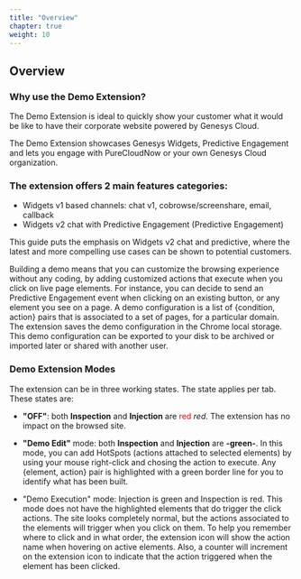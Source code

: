 ```yaml
---
title: "Overview"
chapter: true
weight: 10
---
```


## Overview

### Why use the Demo Extension?

The Demo Extension is ideal to quickly show your customer what it would be like to have their corporate website powered by Genesys Cloud.

The Demo Extension showcases Genesys Widgets, Predictive Engagement and lets you engage with PureCloudNow or your own Genesys Cloud organization.

### The extension offers 2 main features categories:

- Widgets v1 based channels: chat v1, cobrowse/screenshare, email, callback
- Widgets v2 chat with Predictive Engagement (Predictive Engagement)

This guide puts the emphasis on Widgets v2 chat and predictive, where the latest and more compelling use cases can be shown to potential customers.

Building a demo means that you can customize the browsing experience without any coding, by adding customized actions that execute when you click on live page elements. For instance, you can decide to send an Predictive Engagement event when clicking on an existing button, or any element you see on a page.
A demo configuration is a list of {condition, action} pairs that is associated to a set of pages, for a particular domain.
The extension saves the demo configuration in the Chrome local storage. This demo configuration can be exported to your disk to be archived or imported later or shared with another user. 

### Demo Extension Modes

The extension can be in three working states. The state applies per tab. These states are:

- **"OFF"**: both **Inspection** and **Injection** are  <span style="color:red"> red </span> *red*. The extension has no impact on the browsed site.

- **"Demo Edit"** mode: both **Inspection** and **Injection** are **-green-**. In this mode, you can add HotSpots (actions attached to selected elements) by using your mouse right-click and chosing the action to execute. Any {element, action} pair is highlighted with a green border line for you to identify what has been built.

- "Demo Execution" mode: Injection is green and Inspection is red. This mode does not have the highlighted elements that do trigger the click actions. The site looks completely normal, but the actions associated to the elements will trigger when you click on them. To help you remember where to click and in what order, the extension icon will show the action name when hovering on active elements. Also, a counter will increment on the extension icon to indicate that the action triggered when the element has been clicked.
